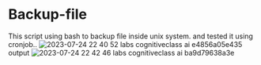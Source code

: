 # Backup-file
This script using bash to backup file inside unix system. and tested it using cronjob..
![2023-07-24 22 40 52 labs cognitiveclass ai e4856a05e435](https://github.com/Kiessen/Backup-file/assets/33624476/e3498a06-b514-4fc2-9e05-82568186fa59)
output
![2023-07-24 22 42 46 labs cognitiveclass ai ba9d79638a3e](https://github.com/Kiessen/Backup-file/assets/33624476/561b8248-b03a-4eb1-829e-6be96e811579)
